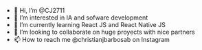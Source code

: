 - 👋 Hi, I’m @CJ2711
- 👀 I’m interested in IA and sofware development
- 🌱 I’m currently learning React JS and React Native JS
- 💞️ I’m looking to collaborate on huge proyects with nice partners
- 📫 How to reach me @christianjbarbosab on Instagram

<!---
CJ2711/CJ2711 is a ✨ special ✨ repository because its `README.md` (this file) appears on your GitHub profile.
You can click the Preview link to take a look at your changes.
--->
